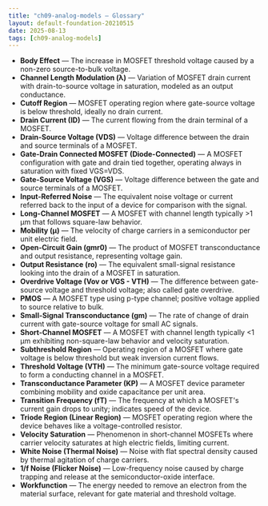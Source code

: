 ```yaml
---
title: "ch09-analog-models — Glossary"
layout: default-foundation-20210515
date: 2025-08-13
tags: [ch09-analog-models]
---
```


- **Body Effect** — The increase in MOSFET threshold voltage caused by a non-zero source-to-bulk voltage.
- **Channel Length Modulation (λ)** — Variation of MOSFET drain current with drain-to-source voltage in saturation, modeled as an output conductance.
- **Cutoff Region** — MOSFET operating region where gate-source voltage is below threshold, ideally no drain current.
- **Drain Current (ID)** — The current flowing from the drain terminal of a MOSFET.
- **Drain-Source Voltage (VDS)** — Voltage difference between the drain and source terminals of a MOSFET.
- **Gate-Drain Connected MOSFET (Diode-Connected)** — A MOSFET configuration with gate and drain tied together, operating always in saturation with fixed VGS=VDS.
- **Gate-Source Voltage (VGS)** — Voltage difference between the gate and source terminals of a MOSFET.
- **Input-Referred Noise** — The equivalent noise voltage or current referred back to the input of a device for comparison with the signal.
- **Long-Channel MOSFET** — A MOSFET with channel length typically >1 μm that follows square-law behavior.
- **Mobility (μ)** — The velocity of charge carriers in a semiconductor per unit electric field.
- **Open-Circuit Gain (gmr0)** — The product of MOSFET transconductance and output resistance, representing voltage gain.
- **Output Resistance (ro)** — The equivalent small-signal resistance looking into the drain of a MOSFET in saturation.
- **Overdrive Voltage (Vov or VGS - VTH)** — The difference between gate-source voltage and threshold voltage; also called gate overdrive.
- **PMOS** — A MOSFET type using p-type channel; positive voltage applied to source relative to bulk.
- **Small-Signal Transconductance (gm)** — The rate of change of drain current with gate-source voltage for small AC signals.
- **Short-Channel MOSFET** — A MOSFET with channel length typically <1 μm exhibiting non-square-law behavior and velocity saturation.
- **Subthreshold Region** — Operating region of a MOSFET where gate voltage is below threshold but weak inversion current flows.
- **Threshold Voltage (VTH)** — The minimum gate-source voltage required to form a conducting channel in a MOSFET.
- **Transconductance Parameter (KP)** — A MOSFET device parameter combining mobility and oxide capacitance per unit area.
- **Transition Frequency (fT)** — The frequency at which a MOSFET's current gain drops to unity; indicates speed of the device.
- **Triode Region (Linear Region)** — MOSFET operating region where the device behaves like a voltage-controlled resistor.
- **Velocity Saturation** — Phenomenon in short-channel MOSFETs where carrier velocity saturates at high electric fields, limiting current.
- **White Noise (Thermal Noise)** — Noise with flat spectral density caused by thermal agitation of charge carriers.
- **1/f Noise (Flicker Noise)** — Low-frequency noise caused by charge trapping and release at the semiconductor-oxide interface.
- **Workfunction** — The energy needed to remove an electron from the material surface, relevant for gate material and threshold voltage.
